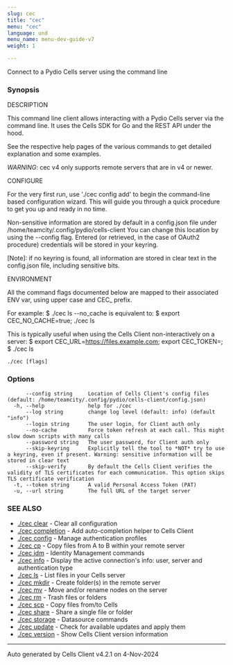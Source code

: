 ```yaml
---
slug: cec
title: "cec"
menu: "cec"
language: und
menu_name: menu-dev-guide-v7
weight: 1

---
```

Connect to a Pydio Cells server using the command line

### Synopsis


DESCRIPTION

  This command line client allows interacting with a Pydio Cells server via the command line. 
  It uses the Cells SDK for Go and the REST API under the hood.

  See the respective help pages of the various commands to get detailed explanation and some examples.

  *WARNING*: cec v4 only supports remote servers that are in v4 or newer. 

CONFIGURE

  For the very first run, use './cec config add' to begin the command-line based configuration wizard. 
  This will guide you through a quick procedure to get you up and ready in no time.

  Non-sensitive information are stored by default in a config.json file under /home/teamcity/.config/pydio/cells-client
  You can change this location by using the --config flag.
  Entered (or retrieved, in the case of OAuth2 procedure) credentials will be stored in your keyring.

  [Note]: if no keyring is found, all information are stored in clear text in the config.json file, including sensitive bits.

ENVIRONMENT

  All the command flags documented below are mapped to their associated ENV var, using upper case and CEC_ prefix.

  For example:
    $ ./cec ls --no_cache
  is equivalent to: 
    $ export CEC_NO_CACHE=true; ./cec ls
   
  This is typically useful when using the Cells Client non-interactively on a server:
    $ export CEC_URL=https://files.example.com; export CEC_TOKEN=<Your Personal Access Token>; 
    $ ./cec ls



```
./cec [flags]
```

### Options

```
      --config string     Location of Cells Client's config files (default: /home/teamcity/.config/pydio/cells-client/config.json)
  -h, --help              help for ./cec
      --log string        change log level (default: info) (default "info")
      --login string      The user login, for Client auth only
      --no-cache          Force token refresh at each call. This might slow down scripts with many calls
      --password string   The user password, for Client auth only
      --skip-keyring      Explicitly tell the tool to *NOT* try to use a keyring, even if present. Warning: sensitive information will be stored in clear text
      --skip-verify       By default the Cells Client verifies the validity of TLS certificates for each communication. This option skips TLS certificate verification
  -t, --token string      A valid Personal Access Token (PAT)
  -u, --url string        The full URL of the target server
```

### SEE ALSO

* [./cec clear](../cec-clear)	 - Clear all configuration
* [./cec completion](../cec-completion)	 - Add auto-completion helper to Cells Client
* [./cec config](../cec-config)	 - Manage authentication profiles
* [./cec cp](../cec-cp)	 - Copy files from A to B within your remote server
* [./cec idm](../cec-idm)	 - Identity Management commands
* [./cec info](../cec-info)	 - Display the active connection's info: user, server and authentication type
* [./cec ls](../cec-ls)	 - List files in your Cells server
* [./cec mkdir](../cec-mkdir)	 - Create folder(s) in the remote server
* [./cec mv](../cec-mv)	 - Move and/or rename nodes on the server
* [./cec rm](../cec-rm)	 - Trash files or folders
* [./cec scp](../cec-scp)	 - Copy files from/to Cells
* [./cec share](../cec-share)	 - Share a single file or folder
* [./cec storage](../cec-storage)	 - Datasource commands
* [./cec update](../cec-update)	 - Check for available updates and apply them
* [./cec version](../cec-version)	 - Show Cells Client version information


---
Auto generated by  Cells Client v4.2.1 on 4-Nov-2024
